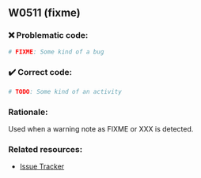 ## W0511 (fixme)

### :x: Problematic code:

```python
# FIXME: Some kind of a bug
```

### :heavy_check_mark: Correct code:

```python
# TODO: Some kind of an activity
```

### Rationale:

Used when a warning note as FIXME or XXX is detected.

### Related resources:

- [Issue Tracker](https://github.com/PyCQA/pylint/issues?q=is%3Aissue+%22fixme%22+OR+%22W0511%22)
